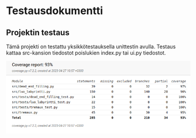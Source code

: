 # Testausdokumentti

## Projektin testaus

Tämä projekti on testattu yksikkötestauksella unittestin avulla. Testaus kattaa src-kansion tiedostot poislukien index.py tai ui.py tiedostot. 

![coverage-report](coverage-report.png)

